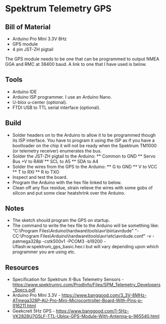 # Spektrum Telemetry GPS

## Bill of Material

* Arduino Pro Mini 3.3V 8Hz
* GPS module
* 4 pin JST-ZH pigtail

The GPS module needs to be one that can be programmed to output NMEA GGA and RMC at 38400 baud. 
A link to one that I have used is below.

## Tools

* Arduino IDE
* Arduino ISP programmer. I use an Arduino Nano.
* U-blox u-center (optional).
* FTDI USB to TTL serial interface (optional).

## Build

* Solder headers on to the Arduino to allow it to be programmed though its ISP interface.
You have to program it using the ISP as if you have a bootloader on the chip it will not be ready when 
the Spektrum TM1000 (or telemetry receiver) enumerates the bus.
* Solder the JST-ZH pigtail to the Arduino:
** Common to GND
** Servo Bus +V to RAW
** SCL to A5
** SDA to A4
* Solder the wires from the GPS to the Arduino:
** G to GND
** V to VCC
** T to RXI
** R to TXO
* Inspect and test the board.
* Program the Arduino with the hex file linked to below.
* Clean off any flux residue, strain relieve the wires with some gobs of silicon
and put some clear heatshrink over the Arduino.

## Notes

* The sketch should program the GPS on startup.
* The command to write the hex file to the Arduino will be something like:
"C:\Program Files\Arduino\hardware\tools\avr\bin\avrdude" "-CC:\Program Files\Arduino\hardware\tools\avr\etc\avrdude.conf" -v -patmega328p -cstk500v1 -PCOM3 -b19200 -Uflash:w:spektrum_gps_basic.hex:i
but will vary depending upon which programmer you are using etc.

## Resources

* Specification for Spektrum X-Bus Telemetry Sensors - https://www.spektrumrc.com/ProdInfo/Files/SPM_Telemetry_Developers_Specs.pdf
* Arduino Pro Mini 3.3V - https://www.banggood.com/3_3V-8MHz-ATmega328P-AU-Pro-Mini-Microcontroller-Board-With-Pins-p-916211.html 
* Geekcreit 5Hz GPS - https://www.banggood.com/1-5Hz-VK2828U7G5LF-TTL-Ublox-GPS-Module-With-Antenna-p-965540.html

